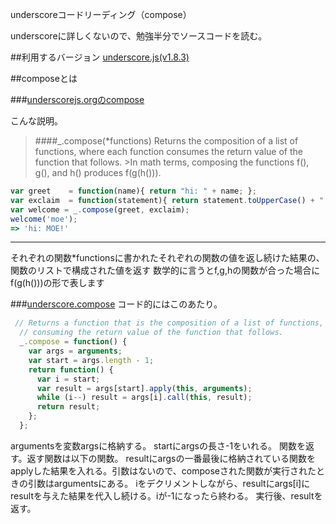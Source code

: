 underscoreコードリーディング（compose）

underscoreに詳しくないので、勉強半分でソースコードを読む。



##利用するバージョン
[underscore.js(v1.8.3)](https://github.com/jashkenas/underscore/tree/1.8.3)


##composeとは


###[underscorejs.orgのcompose](http://underscorejs.org/#compose)

こんな説明。
>####_.compose(*functions) 
>Returns the composition of a list of functions, where each function consumes the return value of the function that follows. >In math terms, composing the functions f(), g(), and h() produces f(g(h())).



```javascript
var greet    = function(name){ return "hi: " + name; };
var exclaim  = function(statement){ return statement.toUpperCase() + "!"; };
var welcome = _.compose(greet, exclaim);
welcome('moe');
=> 'hi: MOE!'

```
------------- 
それぞれの関数*functionsに書かれたそれぞれの関数の値を返し続けた結果の、関数のリストで構成された値を返す
数学的に言うとf,g,hの関数が合った場合にf(g(h()))の形で表します


###[underscore.compose](https://github.com/jashkenas/underscore/blob/1.8.3/underscore.js#L863)
コード的にはこのあたり。

```javascript
 // Returns a function that is the composition of a list of functions, each
  // consuming the return value of the function that follows.
  _.compose = function() {
    var args = arguments;
    var start = args.length - 1;
    return function() {
      var i = start;
      var result = args[start].apply(this, arguments);
      while (i--) result = args[i].call(this, result);
      return result;
    };
  };
```

argumentsを変数argsに格納する。
startにargsの長さ-1をいれる。
関数を返す。返す関数は以下の関数。
resultにargsの一番最後に格納されている関数をapplyした結果を入れる。引数はないので、composeされた関数が実行されたときの引数はargumentsにある。
iをデクリメントしながら、resultにargs[i]にresultを与えた結果を代入し続ける。iが-1になったら終わる。
実行後、resultを返す。
